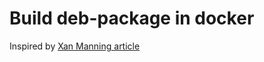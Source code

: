 # Build deb-package in docker
Inspired by [Xan Manning article](https://xan.manning.io/2016/07/27/making-deb-packages-using-docker.html)
